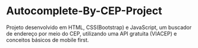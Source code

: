 # Autocomplete-By-CEP-Project
Projeto desenvolvido em HTML, CSS(Bootstrap) e JavaScript, um buscador de endereço por meio do CEP, utilizando uma API gratuita (VIACEP)  e conceitos básicos de mobile first.
